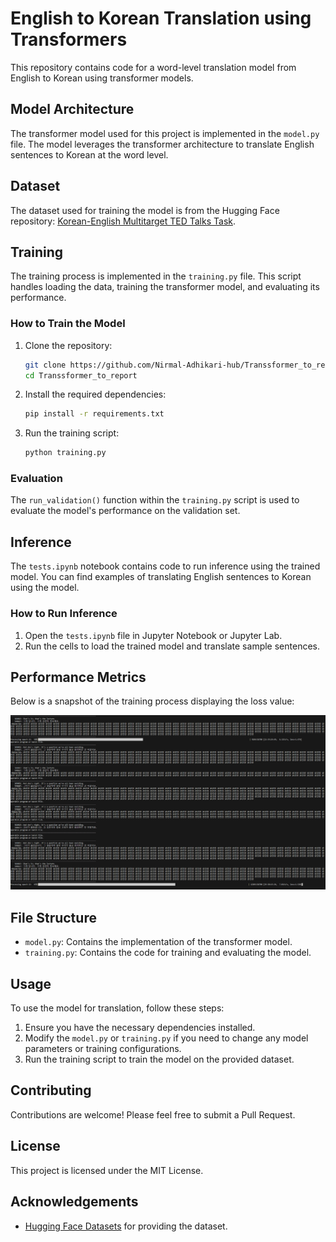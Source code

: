 # English to Korean Translation using Transformers

This repository contains code for a word-level translation model from English to Korean using transformer models.

## Model Architecture

The transformer model used for this project is implemented in the `model.py` file. The model leverages the transformer architecture to translate English sentences to Korean at the word level.

## Dataset

The dataset used for training the model is from the Hugging Face repository:
[Korean-English Multitarget TED Talks Task](https://huggingface.co/datasets/msarmi9/korean-english-multitarget-ted-talks-task).

## Training

The training process is implemented in the `training.py` file. This script handles loading the data, training the transformer model, and evaluating its performance.

### How to Train the Model

1. Clone the repository:
    ```sh
    git clone https://github.com/Nirmal-Adhikari-hub/Transsformer_to_report.git
    cd Transsformer_to_report
    ```

2. Install the required dependencies:
    ```sh
    pip install -r requirements.txt
    ```

3. Run the training script:
    ```sh
    python training.py
    ```

### Evaluation

The `run_validation()` function within the `training.py` script is used to evaluate the model's performance on the validation set.

## Inference

The `tests.ipynb` notebook contains code to run inference using the trained model. You can find examples of translating English sentences to Korean using the model.

### How to Run Inference

1. Open the `tests.ipynb` file in Jupyter Notebook or Jupyter Lab.
2. Run the cells to load the trained model and translate sample sentences.

## Performance Metrics

Below is a snapshot of the training process displaying the loss value:

![Training Loss](image.png)

## File Structure

- `model.py`: Contains the implementation of the transformer model.
- `training.py`: Contains the code for training and evaluating the model.

## Usage

To use the model for translation, follow these steps:

1. Ensure you have the necessary dependencies installed.
2. Modify the `model.py` or `training.py` if you need to change any model parameters or training configurations.
3. Run the training script to train the model on the provided dataset.

## Contributing

Contributions are welcome! Please feel free to submit a Pull Request.

## License

This project is licensed under the MIT License.

## Acknowledgements

- [Hugging Face Datasets](https://huggingface.co/datasets/msarmi9/korean-english-multitarget-ted-talks-task) for providing the dataset.
